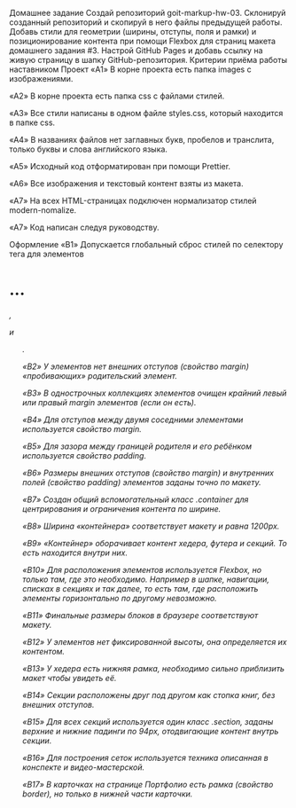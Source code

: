 Домашнее задание Создай репозиторий goit-markup-hw-03. Склонируй созданный
репозиторий и скопируй в него файлы предыдущей работы. Добавь стили для
геометрии (ширины, отступы, поля и рамки) и позиционирование контента при помощи
Flexbox для страниц макета домашнего задания #3. Настрой GitHub Pages и добавь
ссылку на живую страницу в шапку GitHub-репозитория. Критерии приёма работы
наставником Проект «A1» В корне проекта есть папка images с изображениями.

«A2» В корне проекта есть папка css с файлами стилей.

«A3» Все стили написаны в одном файле styles.css, который находится в папке css.

«A4» В названиях файлов нет заглавных букв, пробелов и транслита, только буквы и
слова английского языка.

«A5» Исходный код отформатирован при помощи Prettier.

«A6» Все изображения и текстовый контент взяты из макета.

«A7» На всех HTML-страницах подключен нормализатор стилей modern-nomalize.

«A7» Код написан следуя руководству.

Оформление «B1» Допускается глобальный сброс стилей по селектору тега для
элементов <h1>...<h6>, <p> и <ul>.

«B2» У элементов нет внешних отступов (свойство margin) «пробивающих»
родительский элемент.

«B3» В однострочных коллекциях элементов очищен крайний левый или правый margin
элементов (если он есть).

«B4» Для отступов между двумя соседними элементами используется свойство margin.

«B5» Для зазора между границей родителя и его ребёнком используется свойство
padding.

«B6» Размеры внешних отступов (свойство margin) и внутренних полей (свойство
padding) элементов заданы точно по макету.

«B7» Создан общий вспомогательный класс .container для центрирования и
ограничения контента по ширине.

«B8» Ширина «контейнера» соответствует макету и равна 1200px.

«B9» «Контейнер» оборачивает контент хедера, футера и секций. То есть находится
внутри них.

«B10» Для расположения элементов используется Flexbox, но только там, где это
необходимо. Например в шапке, навигации, списках в секциях и так далее, то есть
там, где расположить элементы горизонтально по другому невозможно.

«B11» Финальные размеры блоков в браузере соответствуют макету.

«B12» У элементов нет фиксированной высоты, она определяется их контентом.

«B13» У хедера есть нижняя рамка, необходимо сильно приблизить макет чтобы
увидеть её.

«B14» Секции расположены друг под другом как стопка книг, без внешних отступов.

«B15» Для всех секций используется один класс .section, заданы верхние и нижние
падинги по 94px, отодвигающие контент внутрь секции.

«B16» Для построения сеток используется техника описанная в конспекте и
видео-мастерской.

«B17» В карточках на странице Портфолио есть рамка (свойство border), но только
в нижней части карточки.
